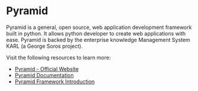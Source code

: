 # Pyramid

Pyramid is a general, open source, web application development framework built in python. It allows python developer to create web applications with ease. Pyramid is backed by the enterprise knowledge Management System KARL (a George Soros project).

Visit the following resources to learn more:

- [Pyramid - Official Website](https://trypyramid.com/)
- [Pyramid Documentation](https://trypyramid.com/documentation.html)
- [Pyramid Framework Introduction](https://www.tutorialspoint.com/python_web_development_libraries/python_web_development_libraries_pyramid_framework.htm)
